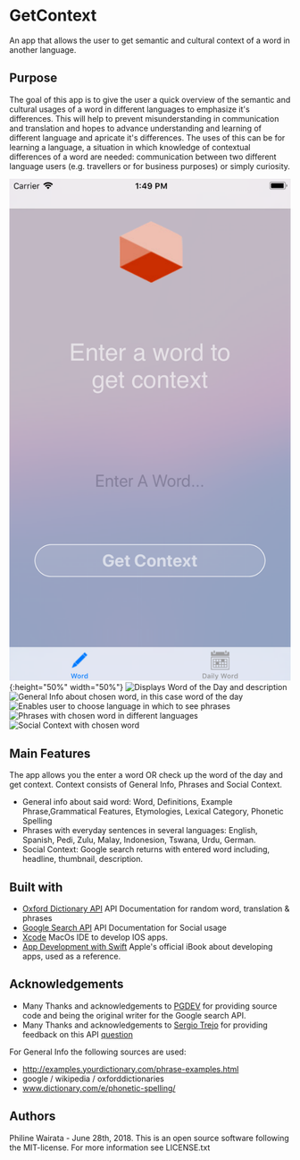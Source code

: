 # GetContext
An app that allows the user to get semantic and cultural context of a word in another language.

## Purpose
The goal of this app is to give the user a quick overview of the semantic and cultural usages of a word in different languages to emphasize it's differences. This will help to prevent misunderstanding in communication and translation and hopes to advance understanding and learning of different language and apricate it's differences. The uses of this can be for learning a language, a situation in which knowledge of contextual differences of a word are needed: communication between two different language users (e.g. travellers or for business purposes) or simply curiosity. 

![Allows the user to enter a word](doc/EnterWord.png){:height="50%" width="50%"}
![Displays Word of the Day and description](DailyWord.png) 
![General Info about chosen word, in this case word of the day](genInfo.png) 
![Enables user to choose language in which to see phrases](Phrases1.png) 
![Phrases with chosen word in different languages](Phrases2.png)
![Social Context with chosen word]()

## Main Features 
The app allows you the enter a word OR check up the word of the day and get context.
Context consists of General Info, Phrases and Social Context. 
* General info about said word: Word, Definitions, Example Phrase,Grammatical Features, Etymologies, Lexical Category, Phonetic Spelling
* Phrases with everyday sentences in several languages: English, Spanish, Pedi, Zulu, Malay, Indonesion, Tswana, Urdu, German.
* Social Context: Google search returns with entered word including, headline, thumbnail, description. 

## Built with
* [Oxford Dictionary API](https://developer.oxforddictionaries.com/documentation) API Documentation for random word, translation & phrases 
* [Google Search API](https://developers.google.com/custom-search/json-api/v1/overview) API Documentation for Social usage
* [Xcode](https://developer.apple.com/xcode/) MacOs IDE to develop IOS apps.
* [App Development with Swift](https://itunes.apple.com/nl/book/app-development-with-swift/id1219117996?l=en&mt=11) Apple's official iBook about developing apps, used as a reference.

## Acknowledgements
* Many Thanks and acknowledgements to [PGDEV](https://stackoverflow.com/users/5716829/pgdev) for providing source code and being the original writer for the Google search API. 
* Many Thanks and acknowledgements to [Sergio Trejo](https://stackoverflow.com/users/8385022/sergio-trejo)
for providing feedback on this API [question](https://stackoverflow.com/questions/50936245/how-to-display-parsed-json-data-in-swift/50936354?noredirect=1#comment88941315_50936354.)

For General Info the following sources are used:
* http://examples.yourdictionary.com/phrase-examples.html
* google / wikipedia / oxforddictionaries
* www.dictionary.com/e/phonetic-spelling/

## Authors
Philine Wairata - June 28th, 2018. 
This is an open source software following the MIT-license. For more information see LICENSE.txt
